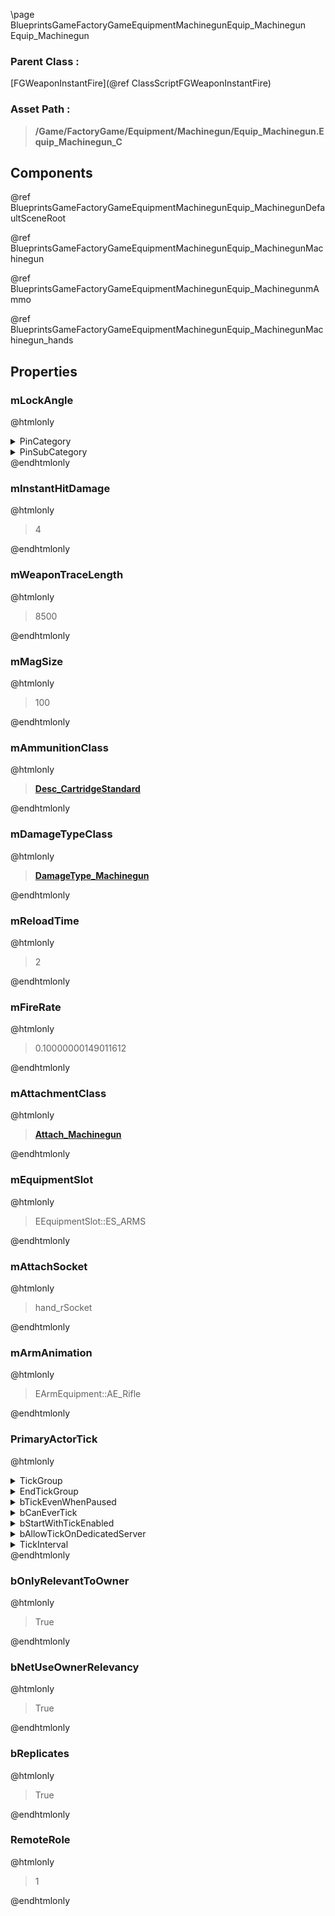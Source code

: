 \page BlueprintsGameFactoryGameEquipmentMachinegunEquip_Machinegun Equip_Machinegun
### Parent Class :
[FGWeaponInstantFire](@ref ClassScriptFGWeaponInstantFire)
### Asset Path :
<b><blockquote>/Game/FactoryGame/Equipment/Machinegun/Equip_Machinegun.Equip_Machinegun_C</blockquote></b>
## Components

@ref BlueprintsGameFactoryGameEquipmentMachinegunEquip_MachinegunDefaultSceneRoot

@ref BlueprintsGameFactoryGameEquipmentMachinegunEquip_MachinegunMachinegun

@ref BlueprintsGameFactoryGameEquipmentMachinegunEquip_MachinegunmAmmo

@ref BlueprintsGameFactoryGameEquipmentMachinegunEquip_MachinegunMachinegun_hands

## Properties

### mLockAngle
@htmlonly
<details>
 <summary>PinCategory</summary>
<blockquote>float</blockquote>
</details>
<details>
 <summary>PinSubCategory</summary>
<blockquote>float</blockquote>
</details>
@endhtmlonly

### mInstantHitDamage
@htmlonly
<blockquote>4</blockquote>
@endhtmlonly

### mWeaponTraceLength
@htmlonly
<blockquote>8500</blockquote>
@endhtmlonly

### mMagSize
@htmlonly
<blockquote>100</blockquote>
@endhtmlonly

### mAmmunitionClass
@htmlonly
<b><a href="_blueprints_game_factory_game_resource_parts_cartridge_standard_desc__cartridge_standard.html"><blockquote>Desc_CartridgeStandard</blockquote></a></b>
@endhtmlonly

### mDamageTypeClass
@htmlonly
<b><a href="_blueprints_game_factory_game_equipment_machinegun_damage_type__machinegun.html"><blockquote>DamageType_Machinegun</blockquote></a></b>
@endhtmlonly

### mReloadTime
@htmlonly
<blockquote>2</blockquote>
@endhtmlonly

### mFireRate
@htmlonly
<blockquote>0.10000000149011612</blockquote>
@endhtmlonly

### mAttachmentClass
@htmlonly
<b><a href="_blueprints_game_factory_game_equipment_machinegun_attach__machinegun.html"><blockquote>Attach_Machinegun</blockquote></a></b>
@endhtmlonly

### mEquipmentSlot
@htmlonly
<blockquote>EEquipmentSlot::ES_ARMS</blockquote>
@endhtmlonly

### mAttachSocket
@htmlonly
<blockquote>hand_rSocket</blockquote>
@endhtmlonly

### mArmAnimation
@htmlonly
<blockquote>EArmEquipment::AE_Rifle</blockquote>
@endhtmlonly

### PrimaryActorTick
@htmlonly
<details>
 <summary>TickGroup</summary>
<blockquote>0</blockquote>
</details>
<details>
 <summary>EndTickGroup</summary>
<blockquote>0</blockquote>
</details>
<details>
 <summary>bTickEvenWhenPaused</summary>
<blockquote>False</blockquote>
</details>
<details>
 <summary>bCanEverTick</summary>
<blockquote>True</blockquote>
</details>
<details>
 <summary>bStartWithTickEnabled</summary>
<blockquote>False</blockquote>
</details>
<details>
 <summary>bAllowTickOnDedicatedServer</summary>
<blockquote>True</blockquote>
</details>
<details>
 <summary>TickInterval</summary>
<blockquote>0</blockquote>
</details>
@endhtmlonly

### bOnlyRelevantToOwner
@htmlonly
<blockquote>True</blockquote>
@endhtmlonly

### bNetUseOwnerRelevancy
@htmlonly
<blockquote>True</blockquote>
@endhtmlonly

### bReplicates
@htmlonly
<blockquote>True</blockquote>
@endhtmlonly

### RemoteRole
@htmlonly
<blockquote>1</blockquote>
@endhtmlonly

